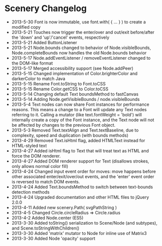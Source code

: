 
Scenery Changelog
=================

* 2013-5-30 Font is now immutable, use font.with( { ... } ) to create a modified copy
* 2013-5-21 Touches now trigger the enter/over and out/exit before/after the 'down' and 'up'/'cancel' events, respectively
* 2013-5-21 Added ButtonListener
* 2013-5-21 Node.bounds changed to behavior of Node.visibleBounds, Node.completeBounds now handles the old Node.bounds behavior
* 2013-5-17 Node.addEventListener / removeEventListener changed to the DOM-like format
* 2013-5-17 Merged accessibility support (see Node.addPeer)
* 2013-5-15 Changed implementation of Color.brighterColor and darkerColor to match Java
* 2013-5-15 Rename Font.toString to Font.toCSS
* 2013-5-15 Rename Color.getCSS to Color.toCSS
* 2013-5-14 Changing default Text boundsMethod to fastCanvas
* 2013-5-14 Adding Node.getVisibleBounds / node.visibleBounds
* 2013-5-4  Text nodes can now share Font instances for performance reasons. This means a change to a Font will update
            any Text nodes referring to it. Calling a mutator (like text.fontWeight = 'bold') will internally create a
            copy of the Font instance, and the Text node will not be affected by changes to the previous Font object.
* 2013-5-3  Removed Text.textAlign and Text.textBaseline, due to complexity, speed and duplication (with bounds methods)
* 2013-4-29 Removed Text.isHtml flag, added HTMLText instead for HTML-styled text
* 2013-4-27 Added isHtml flag to Text that will treat text as HTML and force the DOM renderer.
* 2013-4-27 Added DOM renderer support for Text (disallows strokes, only allows normal color fill)
* 2013-4-24 Changed input event order for moves: move happens before other associated enter/exit/over/out events,
            and the 'enter' event order is reversed to match DOM events.
* 2013-4-24 Added Text.boundsMethod to switch between text-bounds detection methods
* 2013-4-24 Upgraded documentation and other HTML files to jQuery 2.0.0
* 2013-4-11 Added new scenery.Path( svgPathString )
* 2013-4-5  Changed Circle.circleRadius => Circle.radius
* 2013-4-2  Added Node.center (ES5)
* 2013-3-30 Added toString() serialization to Scene/Node (and subtypes), and Scene.toStringWithChildren()
* 2013-3-30 Added 'matrix' mutator to Node for inline use of Matrix3
* 2013-3-30 Added Node 'opacity' support
